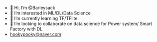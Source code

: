- 👋 Hi, I’m @Barleysack
- 👀 I’m interested in ML/DL/Data Science
- 🌱 I’m currently learning TF/TFlite
- 💞️ I’m looking to collaborate on data science for Power system/ Smart Factory with DL
- hookypooky@naver.com


